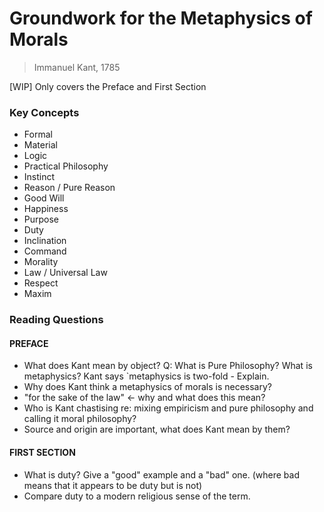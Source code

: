 # Groundwork for the Metaphysics of Morals
> Immanuel Kant, 1785

[WIP] Only covers the Preface and First Section

### Key Concepts

- Formal
- Material
- Logic
- Practical Philosophy
- Instinct
- Reason / Pure Reason
- Good Will
- Happiness
- Purpose
- Duty
- Inclination
- Command
- Morality
- Law / Universal Law
- Respect
- Maxim

### Reading Questions

#### PREFACE

- What does Kant mean by object? Q: What is Pure Philosophy? What is metaphysics? Kant says `metaphysics is two-fold - Explain.
- Why does Kant think a metaphysics of morals is necessary?
- "for the sake of the law" <- why and what does this mean?
- Who is Kant chastising re: mixing empiricism and pure philosophy and calling it moral philosophy?
- Source and origin are important, what does Kant mean by them?

#### FIRST SECTION

- What is duty? Give a "good" example and a "bad" one. (where bad means that it appears to be duty but is not)
- Compare duty to a modern religious sense of the term.

